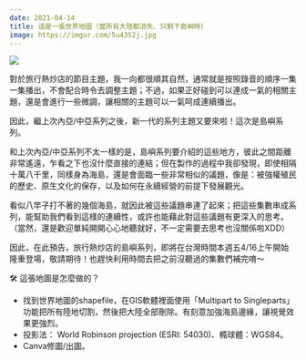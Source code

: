 ```yaml
---
date: 2021-04-14
title: 這是一張世界地圖（當所有大陸都消失、只剩下島嶼時）
image: https://imgur.com/5u43S2j.jpg
---
```


![](https://imgur.com/5u43S2j.jpg)

對於旅行熱炒店的節目主題，我一向都很順其自然，通常就是按照錄音的順序一集一集播出，不會配合時令去調整主題；不過，如果正好碰到可以連成一氣的相關主題，還是會進行一些微調，讓相關的主題可以一氣呵成連續播出。

因此，繼上次內亞/中亞系列之後，新一代的系列主題又要來啦！這次是島嶼系列。

和上次內亞/中亞系列不太一樣的是，島嶼系列要介紹的這些地方，彼此之間距離非常遙遠，乍看之下也沒什麼直接的連結；但在製作的過程中我卻發現，即使相隔十萬八千里，同樣身為海島，還是會面臨一些非常相似的議題，像是：被強權殖民的歷史、原生文化的保存，以及如何在永續經營的前提下發展觀光。

看似八竿子打不著的幾個海島，就因此被這些議題串連了起來；把這些集數串成系列，能幫助我們看到這樣的連續性，或許也能藉此對這些議題有更深入的思考。（當然，還是歡迎單純開開心心地聽就好，不一定需要去思考也沒關係啦XDD）

因此，在此預告，旅行熱炒店的島嶼系列，即將在台灣時間本週五4/16上午開始隆重登場，敬請期待！也趕快利用時間去把之前沒聽過的集數們補完唷～

🛠️ 這張地圖是怎麼做的？

- 找到世界地圖的shapefile，在GIS軟體裡面使用「Multipart to Singleparts」功能把所有陸地切割，然後把大陸全部刪除。有刻意加強海島邊緣，讓視覺效果更強烈。
- 投影法： World Robinson projection (ESRI: 54030)、橢球體：WGS84。
- Canva修圖/出圖。
